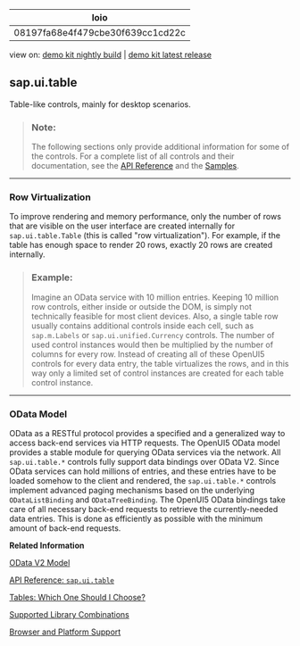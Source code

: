 <!-- loio08197fa68e4f479cbe30f639cc1cd22c -->

| loio |
| -----|
| 08197fa68e4f479cbe30f639cc1cd22c |

<div id="loio">

view on: [demo kit nightly build](https://openui5nightly.hana.ondemand.com/#/topic/08197fa68e4f479cbe30f639cc1cd22c) | [demo kit latest release](https://openui5.hana.ondemand.com/#/topic/08197fa68e4f479cbe30f639cc1cd22c)</div>

## sap.ui.table

Table-like controls, mainly for desktop scenarios.

> ### Note:  
> The following sections only provide additional information for some of the controls. For a complete list of all controls and their documentation, see the [API Reference](https://openui5.hana.ondemand.com/#/api) and the [Samples](https://openui5.hana.ondemand.com/#/controls). 

***

### Row Virtualization

To improve rendering and memory performance, only the number of rows that are visible on the user interface are created internally for `sap.ui.table.Table` \(this is called "row virtualization"\). For example, if the table has enough space to render 20 rows, exactly 20 rows are created internally.

> ### Example:  
> Imagine an OData service with 10 million entries. Keeping 10 million row controls, either inside or outside the DOM, is simply not technically feasible for most client devices. Also, a single table row usually contains additional controls inside each cell, such as `sap.m.Labels` or `sap.ui.unified.Currency` controls. The number of used control instances would then be multiplied by the number of columns for every row. Instead of creating all of these OpenUI5 controls for every data entry, the table virtualizes the rows, and in this way only a limited set of control instances are created for each table control instance.

***

### OData Model

OData as a RESTful protocol provides a specified and a generalized way to access back-end services via HTTP requests. The OpenUI5 OData model provides a stable module for querying OData services via the network. All `sap.ui.table.*` controls fully support data bindings over OData V2. Since OData services can hold millions of entries, and these entries have to be loaded somehow to the client and rendered, the `sap.ui.table.*` controls implement advanced paging mechanisms based on the underlying `ODataListBinding` and `ODataTreeBinding`. The OpenUI5 OData bindings take care of all necessary back-end requests to retrieve the currently-needed data entries. This is done as efficiently as possible with the minimum amount of back-end requests.

**Related Information**  


[OData V2 Model](OData_V2_Model_6c47b2b.md#loio6c47b2b39db9404582994070ec3d57a2 "The OData V2 Model enables binding of controls to data from OData services.")

[API Reference: `sap.ui.table`](https://openui5.hana.ondemand.com/#docs/api/symbols/sap.ui.table.html)

[Tables: Which One Should I Choose?](Tables_Which_One_Should_I_Choose_148892f.md "The libraries provided by OpenUI5 contain various different table controls that are suitable for different use cases. The table below outlines which table controls are available, and what features are supported by each one.")

[Supported Library Combinations](Supported_Library_Combinations_363cd16.md "OpenUI5 provides a set of JavaScript and CSS libraries, which can be combined in an application using the combinations that are supported.")

[Browser and Platform Support](Browser_and_Platform_Support_74b59ef.md "Browser and platform support for the OpenUI5 libraries on iOS, Android, macOS, and Windows platforms.")


